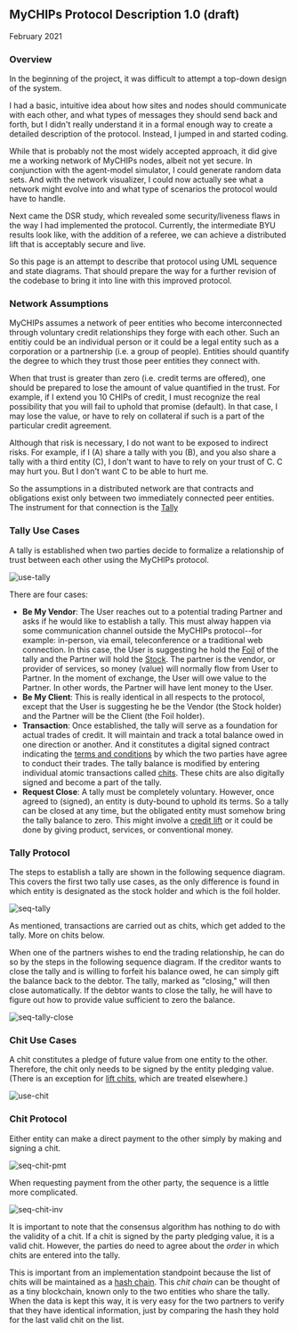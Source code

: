 ## MyCHIPs Protocol Description 1.0 (draft)
February 2021

### Overview
In the beginning of the project, it was difficult to attempt a top-down design of the system.

I had a basic, intuitive idea about how sites and nodes should communicate with each other,
and what types of messages they should send back and forth, but I didn't really understand it
in a formal enough way to create a detailed description of the protocol.
Instead, I jumped in and started coding.

While that is probably not the most widely accepted approach, it did give me a working network of MyCHIPs nodes, albeit not yet secure.
In conjunction with the agent-model simulator, I could generate random data sets.
And with the network visualizer, I could now actually see what a network might evolve into and what type of scenarios the protocol would have to handle.

Next came the DSR study, which revealed some security/liveness flaws in the way I had implemented the protocol.
Currently, the intermediate BYU results look like, with the addition of a referee, we can achieve a distributed lift that is acceptably secure and live.

So this page is an attempt to describe that protocol using UML sequence and state diagrams.
That should prepare the way for a further revision of the codebase to bring it into line with this improved protocol.

### Network Assumptions
MyCHIPs assumes a network of peer entities who become interconnected through voluntary credit relationships they forge with each other.
Such an entitiy could be an individual person or it could be a legal entity such as a corporation or a partnership (i.e. a group of people).
Entities should quantify the degree to which they trust those peer entities they connect with.

When that trust is greater than zero (i.e. credit terms are offered), one should be prepared to lose the amount of value quantified in the trust.
For example, if I extend you 10 CHIPs of credit, I must recognize the real possibility that you will fail to uphold that promise (default).
In that case, I may lose the value, or have to rely on collateral if such is a part of the particular credit agreement.

Although that risk is necessary, I do not want to be exposed to indirect risks.
For example, if I (A) share a tally with you (B), and you also share a tally with a third entity (C), I don't want to have to rely on your trust of C.
C may hurt you.  But I don't want C to be able to hurt me.

So the assumptions in a distributed network are that contracts and obligations exist only between two immediately connected peer entities.
The instrument for that connection is the [Tally](./Tallies.md)

### Tally Use Cases
A tally is established when two parties decide to formalize a relationship of trust between each other using the MyCHIPs protocol.

![use-tally](uml/use-tally.svg)

There are four cases:
- **Be My Vendor**:
  The User reaches out to a potential trading Partner and asks if he would like to establish a tally.
  This must alway happen via some communication channel outside the MyCHIPs protocol--for example: in-person, via email, teleconference or a traditional web connection.
  In this case, the User is suggesting he hold the [Foil](Tallies.md#tally-parts) of the tally and the Partner will hold the [Stock](Tallies.md#tally-parts).
  The partner is the vendor, or provider of services, so money (value) will normally flow from User to Partner.
  In the moment of exchange, the User will owe value to the Partner.
  In other words, the Partner will have lent money to the User.
- **Be My Client**:
  This is really identical in all respects to the protocol, except that the User is suggesting he be the Vendor (the Stock holder) and the Partner will be the Client (the Foil holder).
- **Transaction**:
  Once established, the tally will serve as a foundation for actual trades of credit.
  It will maintain and track a total balance owed in one direction or another.
  And it constitutes a digital signed contract indicating the [terms and conditions](Tallies.md#credit-terms) by which the two parties have agree to conduct their trades.
  The tally balance is modified by entering individual atomic transactions called [chits](https://www.dictionary.com/browse/chit).
  These chits are also digitally signed and become a part of the tally.
- **Request Close**:
  A tally must be completely voluntary.
  However, once agreed to (signed), an entity is duty-bound to uphold its terms.
  So a tally can be closed at any time, but the obligated entity must somehow bring the tally balance to zero.
  This might involve a [credit lift](Lifts.md) or it could be done by giving product, services, or conventional money.

### Tally Protocol
The steps to establish a tally are shown in the following sequence diagram.
This covers the first two tally use cases, as the only difference is found in which entity is designated as the stock holder and which is the foil holder.

![seq-tally](uml/seq-tally.svg)

As mentioned, transactions are carried out as chits, which get added to the tally.
More on chits below.

When one of the partners wishes to end the trading relationship, he can do so by the steps in the following sequence diagram.
If the creditor wants to close the tally and is willing to forfeit his balance owed, he can simply gift the balance back to the debtor.
The tally, marked as "closing," will then close automatically.
If the debtor wants to close the tally, he will have to figure out how to provide value sufficient to zero the balance.

![seq-tally-close](uml/seq-tally-close.svg)

### Chit Use Cases
A chit constitutes a pledge of future value from one entity to the other.
Therefore, the chit only needs to be signed by the entity pledging value.
(There is an exception for [lift chits](Lifts.md), which are treated elsewhere.)

![use-chit](uml/use-chit.svg)

### Chit Protocol

Either entity can make a direct payment to the other simply by making and signing a chit.

![seq-chit-pmt](uml/seq-chit-pmt.svg)

When requesting payment from the other party, the sequence is a little more complicated.

![seq-chit-inv](uml/seq-chit-inv.svg)

It is important to note that the consensus algorithm has nothing to do with the validity of a chit.
If a chit is signed by the party pledging value, it is a valid chit.
However, the parties do need to agree about the *order* in which chits are entered into the tally.

This is important from an implementation standpoint because the list of chits will be maintained as a [hash chain](https://en.wikipedia.org/wiki/Hash_chain).
This *chit chain* can be thought of as a tiny blockchain, known only to the two entities who share the tally.
When the data is kept this way, it is very easy for the two partners to verify that they have identical information, just by comparing the hash they hold for the last valid chit on the list.

